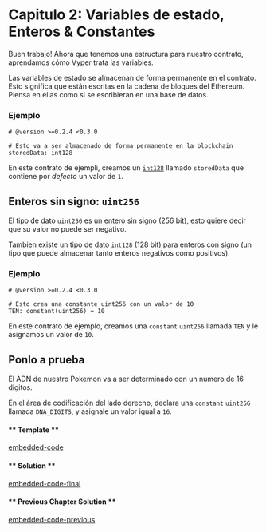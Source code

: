 <!-- Add translation for the following page: https://vyper.fun/#/1/state_vars_and_ints
Do NOT change the code below. The below code runs the code editor -->

# Capitulo 2: Variables de estado, Enteros & Constantes

Buen trabajo! Ahora que tenemos una estructura para nuestro contrato, aprendamos cómo Vyper trata las variables.

Las variables de estado se almacenan de forma permanente en el contrato. Esto significa que están escritas en la cadena de bloques del Ethereum. Piensa en ellas como si se escribieran en una base de datos.

### Ejemplo

```vyper
# @version >=0.2.4 <0.3.0

# Esto va a ser almacenado de forma permanente en la blockchain
storedData: int128
```

En este contrato de ejempli, creamos un [`int128`](https://docs.vyperlang.org/en/stable/types.html#signed-integer-n-bit) llamado `storedData` que contiene por _defecto_ un valor de `1`.

## Enteros sin signo: `uint256`

El tipo de dato `uint256` es un entero sin signo (256 bit), esto quiere decir que su valor no puede ser negativo.

Tambien existe un tipo de dato `int128` (128 bit) para enteros con signo (un tipo que puede almacenar tanto enteros negativos como positivos).

### Ejemplo

```vyper
# @version >=0.2.4 <0.3.0

# Esto crea una constante uint256 con un valor de 10
TEN: constant(uint256) = 10
```

En este contrato de ejemplo, creamos una `constant` `uint256` llamada `TEN` y le asignamos un valor de `10`.

## Ponlo a prueba

El ADN de nuestro Pokemon va a ser determinado con un numero de 16 digitos.

En el área de codificación del lado derecho, declara una `constant` `uint256` llamada `DNA_DIGITS`, y asignale un valor igual a `16`.

<!-- tabs:start -->

#### ** Template **

[embedded-code](../../assets/1/1.2-template-code.vy ':include :type=code embed-template')

#### ** Solution **

[embedded-code-final](../../assets/1/1.2-finished-code.vy ':include :type=code embed-final')

#### ** Previous Chapter Solution **

[embedded-code-previous](../../assets/1/1.1-finished-code.vy ':include :type=code embed-previous')

<!-- tabs:end -->
